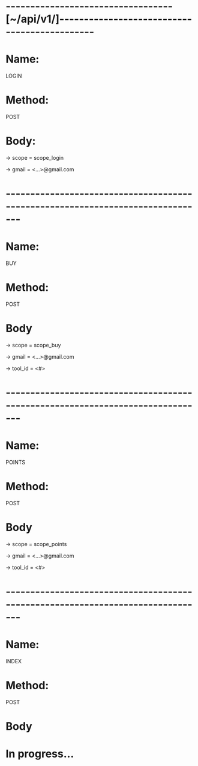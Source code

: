 # ----------------------------------[~/api/v1/]---------------------------------------------


# Name: 
   LOGIN 
   
# Method: 
   POST

# Body:

 -> scope = scope_login
  
 -> gmail = <...>@gmail.com
 

# ------------------------------------------------------------------------------- 


# Name: 
   BUY
   
# Method:
   POST
   
# Body

 -> scope = scope_buy

 -> gmail = <...>@gmail.com

 -> tool_id = <#>
 
 
# ------------------------------------------------------------------------------- 


# Name: 
   POINTS
   
# Method: 
   POST
    
# Body

 -> scope = scope_points

 -> gmail = <...>@gmail.com

 -> tool_id = <#>
 
 
 # ------------------------------------------------------------------------------- 
 
 
 # Name: 
   INDEX
   
# Method: 
   POST
    
# Body

  # In progress...
